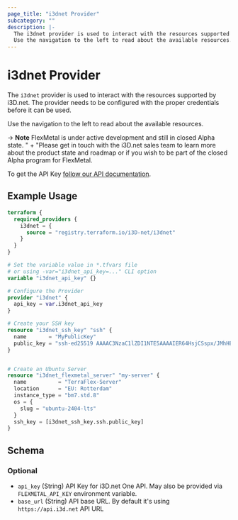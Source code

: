 ```yaml
---
page_title: "i3dnet Provider"
subcategory: ""
description: |-
  The i3dnet provider is used to interact with the resources supported by i3D.net. The provider needs to be configured with the proper credentials before it can be used.
  Use the navigation to the left to read about the available resources.
---
```


# i3dnet Provider

The `i3dnet` provider is used to interact with the resources supported by i3D.net. The provider needs to be configured with the proper credentials before it can be used.

Use the navigation to the left to read about the available resources.

-> **Note** FlexMetal is under active development and still in closed Alpha state. " +
			"Please get in touch with the i3D.net sales team to learn more about the product state and roadmap or if you wish to be part of the closed Alpha program for FlexMetal.

To get the API Key [follow our API documentation](https://www.i3d.net/docs/one/odp/Platform-Overview/APIv3-Authentication/).

## Example Usage

```terraform
terraform {
  required_providers {
    i3dnet = {
      source = "registry.terraform.io/i3D-net/i3dnet"
    }
  }
}

# Set the variable value in *.tfvars file
# or using -var="i3dnet_api_key=..." CLI option
variable "i3dnet_api_key" {}

# Configure the Provider
provider "i3dnet" {
  api_key = var.i3dnet_api_key
}

# Create your SSH key
resource "i3dnet_ssh_key" "ssh" {
  name       = "MyPublicKey"
  public_key = "ssh-ed25519 AAAAC3NzaC1lZDI1NTE5AAAAIER64HsjCSspx/JMhHELr8LgYwW/PdFrfj7Kr6UM76WS john.doe@email.com"
}


# Create an Ubuntu Server
resource "i3dnet_flexmetal_server" "my-server" {
  name          = "TerraFlex-Server"
  location      = "EU: Rotterdam"
  instance_type = "bm7.std.8"
  os = {
    slug = "ubuntu-2404-lts"
  }
  ssh_key = [i3dnet_ssh_key.ssh.public_key]
}
```

<!-- schema generated by tfplugindocs -->
## Schema

### Optional

- `api_key` (String) API Key for i3D.net One API. May also be provided via `FLEXMETAL_API_KEY` environment variable.
- `base_url` (String) API base URL. By default it's using `https://api.i3d.net` API URL